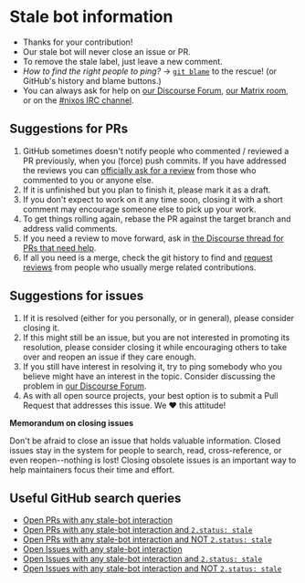 # Stale bot information

- Thanks for your contribution!
- Our stale bot will never close an issue or PR.
- To remove the stale label, just leave a new comment.
- _How to find the right people to ping?_ &rarr; [`git blame`](https://git-scm.com/docs/git-blame) to the rescue! (or GitHub's history and blame buttons.)
- You can always ask for help on [our Discourse Forum](https://discourse.nixos.org/), [our Matrix room](https://matrix.to/#/#nix:nixos.org), or on the [#nixos IRC channel](https://web.libera.chat/#nixos).

## Suggestions for PRs

1. GitHub sometimes doesn't notify people who commented / reviewed a PR previously, when you (force) push commits. If you have addressed the reviews you can [officially ask for a review](https://docs.github.com/en/free-pro-team@latest/github/collaborating-with-issues-and-pull-requests/requesting-a-pull-request-review) from those who commented to you or anyone else.
2. If it is unfinished but you plan to finish it, please mark it as a draft.
3. If you don't expect to work on it any time soon, closing it with a short comment may encourage someone else to pick up your work.
4. To get things rolling again, rebase the PR against the target branch and address valid comments.
5. If you need a review to move forward, ask in [the Discourse thread for PRs that need help](https://discourse.nixos.org/t/prs-in-distress/3604).
6. If all you need is a merge, check the git history to find and [request reviews](https://docs.github.com/en/github/collaborating-with-issues-and-pull-requests/requesting-a-pull-request-review) from people who usually merge related contributions.

## Suggestions for issues

1. If it is resolved (either for you personally, or in general), please consider closing it.
2. If this might still be an issue, but you are not interested in promoting its resolution, please consider closing it while encouraging others to take over and reopen an issue if they care enough.
3. If you still have interest in resolving it, try to ping somebody who you believe might have an interest in the topic. Consider discussing the problem in [our Discourse Forum](https://discourse.nixos.org/).
4. As with all open source projects, your best option is to submit a Pull Request that addresses this issue. We :heart: this attitude!

**Memorandum on closing issues**

Don't be afraid to close an issue that holds valuable information. Closed issues stay in the system for people to search, read, cross-reference, or even reopen--nothing is lost! Closing obsolete issues is an important way to help maintainers focus their time and effort.

## Useful GitHub search queries

- [Open PRs with any stale-bot interaction](https://github.com/NixOS/nixpkgs/pulls?q=is%3Apr+is%3Aopen+commenter%3Aapp%2Fstale+)
- [Open PRs with any stale-bot interaction and `2.status: stale`](https://github.com/NixOS/nixpkgs/pulls?q=is%3Apr+is%3Aopen+commenter%3Aapp%2Fstale+label%3A%222.status%3A+stale%22)
- [Open PRs with any stale-bot interaction and NOT `2.status: stale`](https://github.com/NixOS/nixpkgs/pulls?q=is%3Apr+is%3Aopen+commenter%3Aapp%2Fstale+-label%3A%222.status%3A+stale%22+)
- [Open Issues with any stale-bot interaction](https://github.com/NixOS/nixpkgs/issues?q=is%3Aissue+is%3Aopen+commenter%3Aapp%2Fstale+)
- [Open Issues with any stale-bot interaction and `2.status: stale`](https://github.com/NixOS/nixpkgs/issues?q=is%3Aissue+is%3Aopen+commenter%3Aapp%2Fstale+label%3A%222.status%3A+stale%22+)
- [Open Issues with any stale-bot interaction and NOT `2.status: stale`](https://github.com/NixOS/nixpkgs/issues?q=is%3Aissue+is%3Aopen+commenter%3Aapp%2Fstale+-label%3A%222.status%3A+stale%22+)

